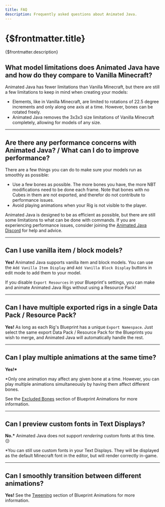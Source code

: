 ```yaml
---
title: FAQ
description: Frequently asked questions about Animated Java.
---
```


# {$frontmatter.title}

{$frontmatter.description}

## What model limitations does Animated Java have and how do they compare to Vanilla Minecraft?
Animated Java has fewer limitations than Vanilla Minecraft, but there are still a few limitations to keep in mind when creating your models:

- Elements, like in Vanilla Minecraft, are limited to rotations of 22.5 degree increments and only along one axis at a time. However, bones can be rotated freely.
- Animated Java removes the 3x3x3 size limitations of Vanilla Minecraft completely, allowing for models of any size.

---

## Are there any performance concerns with Animated Java? / What can I do to improve performance?
There are a few things you can do to make sure your models run as smoothly as possible:

- Use a few bones as possible. The more bones you have, the more NBT modifications need to be done each frame. Note that bones with no Cubes in them are not exported, and therefor do not contribute to performance issues.
- Avoid playing animations when your Rig is not visible to the player.

Animated Java is designed to be as efficient as possible, but there are still some limitations to what can be done with commands. If you are experiencing performance issues, consider joining the [Animated Java Discord](https://discord.gg/7Q2uY8Z) for help and advice.

---

## Can I use vanilla item / block models?
**Yes!** Animated Java supports vanilla item and block models. You can use the `Add Vanilla Item Display` and `Add Vanilla Block Display` buttons in edit mode to add them to your model.

If you disable `Export Resources` in your Blueprint's settings, you can make and animate Animated Java Rigs without using a Resource Pack!

---

## Can I have multiple exported rigs in a single Data Pack / Resource Pack?
**Yes!** As long as each Rig's Blueprint has a unique `Export Namespace`. Just select the same export Data Pack / Resource Pack for the Blueprints you wish to merge, and Animated Java will automatically handle the rest.

---

## Can I play multiple animations at the same time?
**Yes!\***

\*Only one animation may affect any given bone at a time. However, you can play multiple animations simultaneously by having them affect different bones.

See the [Excluded Bones](/docs/the-blueprint-format/animations#excluded-bones) section of Blueprint Animations for more information.

---

## Can I preview custom fonts in Text Displays?
**No.\*** Animated Java does not support *rendering* custom fonts at this time. :pensive:

\*You can still use custom fonts in your Text Displays. They will be displayed as the default Minecraft font in the editor, but will render correctly in-game.

---

## Can I smoothly transition between different animations?
**Yes!** See the [Tweening](/docs/the-blueprint-format/animations#tweening) section of Blueprint Animations for more information.
